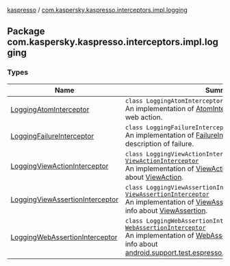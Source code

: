 [kaspresso](../index.md) / [com.kaspersky.kaspresso.interceptors.impl.logging](./index.md)

## Package com.kaspersky.kaspresso.interceptors.impl.logging

### Types

| Name | Summary |
|---|---|
| [LoggingAtomInterceptor](-logging-atom-interceptor/index.md) | `class LoggingAtomInterceptor : `[`AtomInterceptor`](../com.kaspersky.kaspresso.interceptors/-atom-interceptor/index.md)<br>An implementation of [AtomInterceptor](../com.kaspersky.kaspresso.interceptors/-atom-interceptor/index.md) that logs info about web action. |
| [LoggingFailureInterceptor](-logging-failure-interceptor/index.md) | `class LoggingFailureInterceptor : `[`FailureInterceptor`](../com.kaspersky.kaspresso.interceptors/-failure-interceptor/index.md)<br>An implementation of [FailureInterceptor](../com.kaspersky.kaspresso.interceptors/-failure-interceptor/index.md) that logs rich description of failure. |
| [LoggingViewActionInterceptor](-logging-view-action-interceptor/index.md) | `class LoggingViewActionInterceptor : `[`ViewActionInterceptor`](../com.kaspersky.kaspresso.interceptors/-view-action-interceptor/index.md)<br>An implementation of [ViewActionInterceptor](../com.kaspersky.kaspresso.interceptors/-view-action-interceptor/index.md) that logs info about [ViewAction](#). |
| [LoggingViewAssertionInterceptor](-logging-view-assertion-interceptor/index.md) | `class LoggingViewAssertionInterceptor : `[`ViewAssertionInterceptor`](../com.kaspersky.kaspresso.interceptors/-view-assertion-interceptor/index.md)<br>An implementation of [ViewAssertionInterceptor](../com.kaspersky.kaspresso.interceptors/-view-assertion-interceptor/index.md) that logs info about [ViewAssertion](#). |
| [LoggingWebAssertionInterceptor](-logging-web-assertion-interceptor/index.md) | `class LoggingWebAssertionInterceptor : `[`WebAssertionInterceptor`](../com.kaspersky.kaspresso.interceptors/-web-assertion-interceptor/index.md)<br>An implementation of [WebAssertionInterceptor](../com.kaspersky.kaspresso.interceptors/-web-assertion-interceptor/index.md) that logs info about [android.support.test.espresso.web.assertion.WebAssertion](#). |
